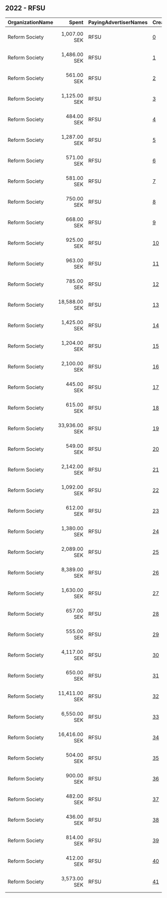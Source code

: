 ## 2022 - RFSU 
|OrganizationName|Spent|PayingAdvertiserNames|CreativeUrls|Impressions|Genders|AgeBrackets|CountryCodes|BillingAddresses|CandidateBallotInformation|
|:---|---:|:---|:---|---:|:---|:---|:---|:---|:---|
|Reform Society|1,007.00 SEK|RFSU|[0](https://www.snap.com/political-ads/asset/eb5d1f0d77aa8d6f82473a9ad5eb48170b5c7579fcc86bbb8d91b5a509a786c8?mediaType=mp4)|40,913||16+|sweden|"Kungsgatan 18,Stockholm,111 35,SE"|Hands off|
|Reform Society|1,486.00 SEK|RFSU|[1](https://www.snap.com/political-ads/asset/fa3b4385aab39854399319f12e3ebae66500da06ceb2fb6b0d10fd87a2d6b187?mediaType=mp4)|44,592||16+|sweden|"Kungsgatan 18,Stockholm,111 35,SE"|Hands off|
|Reform Society|561.00 SEK|RFSU|[2](https://www.snap.com/political-ads/asset/f8b9f2f8f908b023ee0080dee93840fb25da44bdd689fb16ff18d6898f5d2bff?mediaType=mp4)|18,991||16-35|sweden|"Kungsgatan 18,Stockholm,111 35,SE"|Hands off|
|Reform Society|1,125.00 SEK|RFSU|[3](https://www.snap.com/political-ads/asset/f8b9f2f8f908b023ee0080dee93840fb25da44bdd689fb16ff18d6898f5d2bff?mediaType=mp4)|42,463||16+|sweden|"Kungsgatan 18,Stockholm,111 35,SE"|Hands off|
|Reform Society|484.00 SEK|RFSU|[4](https://www.snap.com/political-ads/asset/f8b9f2f8f908b023ee0080dee93840fb25da44bdd689fb16ff18d6898f5d2bff?mediaType=mp4)|12,834||16+|sweden|"Kungsgatan 18,Stockholm,111 35,SE"|Hands off|
|Reform Society|1,287.00 SEK|RFSU|[5](https://www.snap.com/political-ads/asset/184d5321d4b26bfaf383add24d18fe6e20ae634053ac08b3ec2d6ecc7a6a48fe?mediaType=mp4)|38,121||16+|sweden|"Kungsgatan 18,Stockholm,111 35,SE"|Hands off|
|Reform Society|571.00 SEK|RFSU|[6](https://www.snap.com/political-ads/asset/57432a5e9274533eeeecc4bf1bc856fa4e8208ee3cc16d6f2e9cc9580348aed9?mediaType=mp4)|19,681||16+|sweden|"Kungsgatan 18,Stockholm,111 35,SE"|Hands off|
|Reform Society|581.00 SEK|RFSU|[7](https://www.snap.com/political-ads/asset/e079a3f93e1075a8265f419e6056458b4e3e59feadfd9cf7d6c8fcdf04e171b8?mediaType=mp4)|20,616||16-35|sweden|"Kungsgatan 18,Stockholm,111 35,SE"|Hands off|
|Reform Society|750.00 SEK|RFSU|[8](https://www.snap.com/political-ads/asset/57432a5e9274533eeeecc4bf1bc856fa4e8208ee3cc16d6f2e9cc9580348aed9?mediaType=mp4)|21,165||16+|sweden|"Kungsgatan 18,Stockholm,111 35,SE"|Hands off|
|Reform Society|668.00 SEK|RFSU|[9](https://www.snap.com/political-ads/asset/703488a338d5de6fa1e15157de79bca1885a60b1a5225acbdf9f149044669c8a?mediaType=mp4)|24,088||16-35|sweden|"Kungsgatan 18,Stockholm,111 35,SE"|Hands off|
|Reform Society|925.00 SEK|RFSU|[10](https://www.snap.com/political-ads/asset/fa3b4385aab39854399319f12e3ebae66500da06ceb2fb6b0d10fd87a2d6b187?mediaType=mp4)|33,085||16-35|sweden|"Kungsgatan 18,Stockholm,111 35,SE"|Hands off|
|Reform Society|963.00 SEK|RFSU|[11](https://www.snap.com/political-ads/asset/184d5321d4b26bfaf383add24d18fe6e20ae634053ac08b3ec2d6ecc7a6a48fe?mediaType=mp4)|36,514||16+|sweden|"Kungsgatan 18,Stockholm,111 35,SE"|Hands off|
|Reform Society|785.00 SEK|RFSU|[12](https://www.snap.com/political-ads/asset/eb5d1f0d77aa8d6f82473a9ad5eb48170b5c7579fcc86bbb8d91b5a509a786c8?mediaType=mp4)|25,465||16+|sweden|"Kungsgatan 18,Stockholm,111 35,SE"|Hands off|
|Reform Society|18,588.00 SEK|RFSU|[13](https://www.snap.com/political-ads/asset/9dbb3bcc86952a4587b89ee2d9741b0d1c1d3aaf3ba9aaa75248b549b788188c?mediaType=mp4)|496,115||16+|sweden|"Kungsgatan 18,Stockholm,111 35,SE"||
|Reform Society|1,425.00 SEK|RFSU|[14](https://www.snap.com/political-ads/asset/184d5321d4b26bfaf383add24d18fe6e20ae634053ac08b3ec2d6ecc7a6a48fe?mediaType=mp4)|43,667||16+|sweden|"Kungsgatan 18,Stockholm,111 35,SE"|Hands off|
|Reform Society|1,204.00 SEK|RFSU|[15](https://www.snap.com/political-ads/asset/703488a338d5de6fa1e15157de79bca1885a60b1a5225acbdf9f149044669c8a?mediaType=mp4)|47,472||16+|sweden|"Kungsgatan 18,Stockholm,111 35,SE"|Hands off|
|Reform Society|2,100.00 SEK|RFSU|[16](https://www.snap.com/political-ads/asset/e079a3f93e1075a8265f419e6056458b4e3e59feadfd9cf7d6c8fcdf04e171b8?mediaType=mp4)|88,482||16+|sweden|"Kungsgatan 18,Stockholm,111 35,SE"|Hands off|
|Reform Society|445.00 SEK|RFSU|[17](https://www.snap.com/political-ads/asset/703488a338d5de6fa1e15157de79bca1885a60b1a5225acbdf9f149044669c8a?mediaType=mp4)|11,976||16+|sweden|"Kungsgatan 18,Stockholm,111 35,SE"|Hands off|
|Reform Society|615.00 SEK|RFSU|[18](https://www.snap.com/political-ads/asset/eb5d1f0d77aa8d6f82473a9ad5eb48170b5c7579fcc86bbb8d91b5a509a786c8?mediaType=mp4)|20,666||16+|sweden|"Kungsgatan 18,Stockholm,111 35,SE"|Hands off|
|Reform Society|33,936.00 SEK|RFSU|[19](https://www.snap.com/political-ads/asset/ca05ce0e3cb36de893af100de5a2c74b5e8599798b56bf21580b497c8c487b3b?mediaType=mp4)|778,919||16-35|sweden|"Kungsgatan 18,Stockholm,111 35,SE"|Hands off|
|Reform Society|549.00 SEK|RFSU|[20](https://www.snap.com/political-ads/asset/e079a3f93e1075a8265f419e6056458b4e3e59feadfd9cf7d6c8fcdf04e171b8?mediaType=mp4)|15,355||16+|sweden|"Kungsgatan 18,Stockholm,111 35,SE"|Hands off|
|Reform Society|2,142.00 SEK|RFSU|[21](https://www.snap.com/political-ads/asset/e079a3f93e1075a8265f419e6056458b4e3e59feadfd9cf7d6c8fcdf04e171b8?mediaType=mp4)|63,430||16+|sweden|"Kungsgatan 18,Stockholm,111 35,SE"|Hands off|
|Reform Society|1,092.00 SEK|RFSU|[22](https://www.snap.com/political-ads/asset/703488a338d5de6fa1e15157de79bca1885a60b1a5225acbdf9f149044669c8a?mediaType=mp4)|46,130||16+|sweden|"Kungsgatan 18,Stockholm,111 35,SE"|Hands off|
|Reform Society|612.00 SEK|RFSU|[23](https://www.snap.com/political-ads/asset/e079a3f93e1075a8265f419e6056458b4e3e59feadfd9cf7d6c8fcdf04e171b8?mediaType=mp4)|20,442||16+|sweden|"Kungsgatan 18,Stockholm,111 35,SE"|Hands off|
|Reform Society|1,380.00 SEK|RFSU|[24](https://www.snap.com/political-ads/asset/ca05ce0e3cb36de893af100de5a2c74b5e8599798b56bf21580b497c8c487b3b?mediaType=mp4)|41,666||16+|sweden|"Kungsgatan 18,Stockholm,111 35,SE"|Hands off|
|Reform Society|2,089.00 SEK|RFSU|[25](https://www.snap.com/political-ads/asset/57432a5e9274533eeeecc4bf1bc856fa4e8208ee3cc16d6f2e9cc9580348aed9?mediaType=mp4)|72,504||16-35|sweden|"Kungsgatan 18,Stockholm,111 35,SE"|Hands off|
|Reform Society|8,389.00 SEK|RFSU|[26](https://www.snap.com/political-ads/asset/ca05ce0e3cb36de893af100de5a2c74b5e8599798b56bf21580b497c8c487b3b?mediaType=mp4)|311,350||16+|sweden|"Kungsgatan 18,Stockholm,111 35,SE"|Hands off|
|Reform Society|1,630.00 SEK|RFSU|[27](https://www.snap.com/political-ads/asset/f8b9f2f8f908b023ee0080dee93840fb25da44bdd689fb16ff18d6898f5d2bff?mediaType=mp4)|48,820||16+|sweden|"Kungsgatan 18,Stockholm,111 35,SE"|Hands off|
|Reform Society|657.00 SEK|RFSU|[28](https://www.snap.com/political-ads/asset/703488a338d5de6fa1e15157de79bca1885a60b1a5225acbdf9f149044669c8a?mediaType=mp4)|21,528||16+|sweden|"Kungsgatan 18,Stockholm,111 35,SE"|Hands off|
|Reform Society|555.00 SEK|RFSU|[29](https://www.snap.com/political-ads/asset/eb5d1f0d77aa8d6f82473a9ad5eb48170b5c7579fcc86bbb8d91b5a509a786c8?mediaType=mp4)|16,723||16-35|sweden|"Kungsgatan 18,Stockholm,111 35,SE"|Hands off|
|Reform Society|4,117.00 SEK|RFSU|[30](https://www.snap.com/political-ads/asset/57432a5e9274533eeeecc4bf1bc856fa4e8208ee3cc16d6f2e9cc9580348aed9?mediaType=mp4)|166,202||16+|sweden|"Kungsgatan 18,Stockholm,111 35,SE"|Hands off|
|Reform Society|650.00 SEK|RFSU|[31](https://www.snap.com/political-ads/asset/184d5321d4b26bfaf383add24d18fe6e20ae634053ac08b3ec2d6ecc7a6a48fe?mediaType=mp4)|22,394||16-35|sweden|"Kungsgatan 18,Stockholm,111 35,SE"|Hands off|
|Reform Society|11,411.00 SEK|RFSU|[32](https://www.snap.com/political-ads/asset/e97ee22c985ddbe14a4cb494d779b6b74ee1cda2c247c81b6daa6a1ad253632a?mediaType=mp4)|436,989||16+|sweden|"Kungsgatan 18,Stockholm,111 35,SE"||
|Reform Society|6,550.00 SEK|RFSU|[33](https://www.snap.com/political-ads/asset/f8b9f2f8f908b023ee0080dee93840fb25da44bdd689fb16ff18d6898f5d2bff?mediaType=mp4)|161,019||16+|sweden|"Kungsgatan 18,Stockholm,111 35,SE"|Hands off|
|Reform Society|16,416.00 SEK|RFSU|[34](https://www.snap.com/political-ads/asset/ca05ce0e3cb36de893af100de5a2c74b5e8599798b56bf21580b497c8c487b3b?mediaType=mp4)|415,681||16+|sweden|"Kungsgatan 18,Stockholm,111 35,SE"|Hands off|
|Reform Society|504.00 SEK|RFSU|[35](https://www.snap.com/political-ads/asset/184d5321d4b26bfaf383add24d18fe6e20ae634053ac08b3ec2d6ecc7a6a48fe?mediaType=mp4)|12,980||16+|sweden|"Kungsgatan 18,Stockholm,111 35,SE"|Hands off|
|Reform Society|900.00 SEK|RFSU|[36](https://www.snap.com/political-ads/asset/fa3b4385aab39854399319f12e3ebae66500da06ceb2fb6b0d10fd87a2d6b187?mediaType=mp4)|29,673||16+|sweden|"Kungsgatan 18,Stockholm,111 35,SE"|Hands off|
|Reform Society|482.00 SEK|RFSU|[37](https://www.snap.com/political-ads/asset/703488a338d5de6fa1e15157de79bca1885a60b1a5225acbdf9f149044669c8a?mediaType=mp4)|16,547||16+|sweden|"Kungsgatan 18,Stockholm,111 35,SE"|Hands off|
|Reform Society|436.00 SEK|RFSU|[38](https://www.snap.com/political-ads/asset/eb5d1f0d77aa8d6f82473a9ad5eb48170b5c7579fcc86bbb8d91b5a509a786c8?mediaType=mp4)|11,232||16+|sweden|"Kungsgatan 18,Stockholm,111 35,SE"|Hands off|
|Reform Society|814.00 SEK|RFSU|[39](https://www.snap.com/political-ads/asset/57432a5e9274533eeeecc4bf1bc856fa4e8208ee3cc16d6f2e9cc9580348aed9?mediaType=mp4)|27,546||16+|sweden|"Kungsgatan 18,Stockholm,111 35,SE"|Hands off|
|Reform Society|412.00 SEK|RFSU|[40](https://www.snap.com/political-ads/asset/703488a338d5de6fa1e15157de79bca1885a60b1a5225acbdf9f149044669c8a?mediaType=mp4)|10,927||16+|sweden|"Kungsgatan 18,Stockholm,111 35,SE"|Hands off|
|Reform Society|3,573.00 SEK|RFSU|[41](https://www.snap.com/political-ads/asset/ca05ce0e3cb36de893af100de5a2c74b5e8599798b56bf21580b497c8c487b3b?mediaType=mp4)|101,867||16+|sweden|"Kungsgatan 18,Stockholm,111 35,SE"|Hands off|

